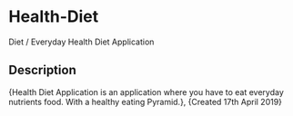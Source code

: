 # Health-Diet

Diet / Everyday Health Diet Application

## Description
  
{Health Diet Application is an application where you have to eat everyday  nutrients food. With a healthy eating Pyramid.}, {Created 17th April 2019}